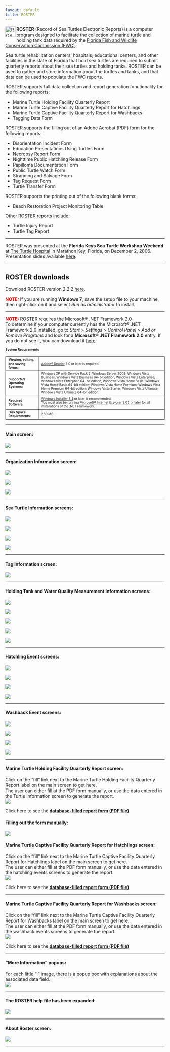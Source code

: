 ```yaml
---
layout: default
title: ROSTER
---
```

<div class="story-content">
  <p><img style="margin: 0px 3px 3px 0px; display: inline; border: 0px;" src="{{ site.url }}{{ site.baseurl }}/assets/images/roster.png" alt="ROSTER" width="32" height="32" align="left" /><b>ROSTER</b> (Record of Sea Turtles Electronic Reports) is a computer program designed to facilitate the collection of marine turtle and holding tank data required by the <a href="http://myfwc.com/research/wildlife/sea-turtles/">Florida Fish and Wildlife Conservation Commission (FWC)</a>.</p>
  <p>Sea turtle rehabilitation centers, hospitals, educational centers, and other facilities in the state of Florida that hold sea turtles are required to submit quarterly reports about their sea turtles and holding tanks. ROSTER can be used to gather and store information about the turtles and tanks, and that data can be used to populate the FWC reports.</p>
  <p>ROSTER supports full data collection and report generation functionality for the following reports:</p>
  <ul>
    <li>Marine Turtle Holding Facility Quarterly Report</li>
    <li>Marine Turtle Captive Facility Quarterly Report for Hatchlings</li>
    <li>Marine Turtle Captive Facility Quarterly Report for Washbacks</li>
    <li>Tagging Data Form</li>
  </ul>
  <p>ROSTER supports the filling out of an Adobe Acrobat (PDF) form for the following reports:</p>
  <ul>
    <li>Disorientation Incident Form</li>
    <li>Education Presentations Using Turtles Form</li>
    <li>Necropsy Report Form</li>
    <li>Nighttime Public Hatchling Release Form</li>
    <li>Papilloma Documentation Form</li>
    <li>Public Turtle Watch Form</li>
    <li>Stranding and Salvage Form</li>
    <li>Tag Request Form</li>
    <li>Turtle Transfer Form</li>
  </ul>
  <p>ROSTER supports the printing out of the following blank forms:</p>
  <ul>
    <li>Beach Restoration Project Monitoring Table</li>
  </ul>
  <p>Other ROSTER reports include:</p>
  <ul>
    <li>Turtle Injury Report</li>
    <li>Turtle Tag Report</li>
  </ul>
  <hr />
  <p>ROSTER was presented at the <b>Florida Keys Sea Turtle Workshop Weekend</b> at <a href="http://www.turtlehospital.org/">The Turtle Hospital</a> in Marathon Key, Florida, on December 2, 2006. Presentation slides available <a href="{{ site.url }}{{ site.baseurl }}/assets/images/ROSTER.ppt">here</a>.</p>
  <hr />
  <h2>ROSTER downloads</h2>
  <p>Download ROSTER version 2.2.2 <a href="{{ site.url }}{{ site.baseurl }}/assets/images/roster_setup_2_2_2.exe">here</a>.</p>
  <p><span style="color: red; font-weight: bold;">NOTE: </span>If you are running <b>Windows 7</b>, save the setup file to your machine, then right-click on it and select <i>Run as administrator</i> to install.</p>
  <hr />
  <p><span style="color: red; font-weight: bold;">NOTE: </span>ROSTER requires the Microsoft® .NET Framework 2.0<br />
    To determine if your computer currently has the Microsoft® .NET Framework 2.0 installed, go to <i>Start &gt; Settings &gt; Control Panel &gt; Add or Remove Programs</i> and look for a <b>Microsoft® .NET Framework 2.0</b> entry. If you do not see it, you can download it <a href="http://www.microsoft.com/downloads/details.aspx?FamilyID=0856eacb-4362-4b0d-8edd-aab15c5e04f5&amp;displaylang=en"> here</a>.
  </p>
  <p><span style="font-size: x-small; font-weight: bold;">System Requirements</span></p>
  <table border="1">
    <tbody>
      <tr>
        <td><span style="font-size: x-small; font-weight: bold;">Viewing, editing, and saving forms:</span></td>
        <td><span style="font-size: x-small;"><a href="http://www.adobe.com/products/acrobat/readstep2.html">Adobe® Reader</a> 7.0 or later is required.</span></td>
      </tr>
      <tr>
        <td><span style="font-size: x-small; font-weight: bold;">Supported Operating Systems:</span></td>
        <td><span style="font-size: x-small;">Windows XP with Service Pack 2; Windows Server 2003; Windows Vista Business; Windows Vista Business 64-bit edition; Windows Vista Enterprise; Windows Vista Enterprise 64-bit edition; Windows Vista Home Basic; Windows Vista Home Basic 64-bit edition; Windows Vista Home Premium; Windows Vista Home Premium 64-bit edition; Windows Vista Starter; Windows Vista Ultimate; Windows Vista Ultimate 64-bit edition.</span></td>
      </tr>
      <tr>
        <td><span style="font-size: x-small; font-weight: bold;">Required Software:</span></td>
        <td><span style="font-size: x-small;"><a href="http://www.microsoft.com/downloads/details.aspx?familyid=889482fc-5f56-4a38-b838-de776fd4138c&amp;displaylang=en">Windows Installer 3.1</a> or later is recommended.<br />
          You must also be running <a href="http://www.microsoft.com/windows/ie/downloads/default.mspx">Microsoft® Internet Explorer 5.01 or later</a> for all installations of the .NET Framework.</span>
        </td>
      </tr>
      <tr>
        <td><span style="font-size: x-small; font-weight: bold;">Disk Space Requirements:</span></td>
        <td><span style="font-size: x-small;">280 MB</span></td>
      </tr>
    </tbody>
  </table>
  <hr />
  <h4>Main screen:</h4>
  <p><img src="{{ site.url }}{{ site.baseurl }}/assets/images/main_screen.jpg" /></p>
  <hr />
  <h4>Organization Information screen:</h4>
  <p><img src="{{ site.url }}{{ site.baseurl }}/assets/images/org_info_general_info_tab.jpg" /></p>
  <p><img src="{{ site.url }}{{ site.baseurl }}/assets/images/org_info_starting_balances_tab.jpg" /></p>
  <p><img src="{{ site.url }}{{ site.baseurl }}/assets/images/org_info_preferences_tab.jpg" /></p>
  <hr />
  <h4>Sea Turtle Information screens:</h4>
  <p><img src="{{ site.url }}{{ site.baseurl }}/assets/images/sea_turtle_information_general_tab.jpg" /></p>
  <p><img src="{{ site.url }}{{ site.baseurl }}/assets/images/sea_turtle_information_tags_tab.jpg" /></p>
  <p><img src="{{ site.url }}{{ site.baseurl }}/assets/images/sea_turtle_information_morphometrics_measurements_tab.jpg" /></p>
  <p><img src="{{ site.url }}{{ site.baseurl }}/assets/images/sea_turtle_information_morphometrics_graphs_tab.jpg" /></p>
  <hr />
  <h4>Tag Information screen:</h4>
  <p><img src="{{ site.url }}{{ site.baseurl }}/assets/images/tag_information.jpg" /></p>
  <hr />
  <h4>Holding Tank and Water Quality Measurement Information screens:</h4>
  <p><img src="{{ site.url }}{{ site.baseurl }}/assets/images/holding_tank_information_data.jpg" /></p>
  <p><img src="{{ site.url }}{{ site.baseurl }}/assets/images/water_quaility_meaurement_information.jpg" /></p>
  <p><img src="{{ site.url }}{{ site.baseurl }}/assets/images/holding_tank_information_temperature_graph.jpg" /></p>
  <p><img src="{{ site.url }}{{ site.baseurl }}/assets/images/holding_tank_information_salinity_graph.jpg" /></p>
  <p><img src="{{ site.url }}{{ site.baseurl }}/assets/images/holding_tank_information_ph_graph.jpg" /></p>
  <hr />
  <h4>Hatchling Event screens:</h4>
  <p><img src="{{ site.url }}{{ site.baseurl }}/assets/images/hatchlings_acquired_event_screen.jpg" /></p>
  <p><img src="{{ site.url }}{{ site.baseurl }}/assets/images/hatchlings_died_event_screen.jpg" /></p>
  <p><img src="{{ site.url }}{{ site.baseurl }}/assets/images/hatchlings_released_event_screen.jpg" /></p>
  <p><img src="{{ site.url }}{{ site.baseurl }}/assets/images/hatchlings_doa_event_screen.jpg" /></p>
  <hr />
  <h4>Washback Event screens:</h4>
  <p><img src="{{ site.url }}{{ site.baseurl }}/assets/images/washbacks_acquired_event_screen.jpg" /></p>
  <p><img src="{{ site.url }}{{ site.baseurl }}/assets/images/washbacks_died_event_screen.jpg" /></p>
  <p><img src="{{ site.url }}{{ site.baseurl }}/assets/images/washbacks_released_event_screen.jpg" /></p>
  <p><img src="{{ site.url }}{{ site.baseurl }}/assets/images/washbacks_doa_event_screen.jpg" /></p>
  <hr />
  <h4>Marine Turtle Holding Facility Quarterly Report screen:</h4>
  <p>Click on the &#8220;fill&#8221; link next to the Marine Turtle Holding Facility Quarterly Report label on the main screen to get here.<br />
    The user can either fill at the PDF form manually, or use the data entered in<br />
    the Turtle Information screen to generate the report.<br />
    <img src="{{ site.url }}{{ site.baseurl }}/assets/images/marine_turtle_holding_facility_quarterly_report_actions_tab.jpg" />
  </p>
  <p>Click here to see the <b><a href="{{ site.url }}{{ site.baseurl }}/assets/images/FILLED - Marine Turtle Holding Facility Quarterly Report.pdf">database-filled report form (PDF file)</a></b></p>
  <h4>Filling out the form manually:</h4>
  <p><img src="{{ site.url }}{{ site.baseurl }}/assets/images/report_manual_fill_in.jpg" /></p>
  <h4>Marine Turtle Captive Facility Quarterly Report for Hatchlings screen:</h4>
  <p>Click on the &#8220;fill&#8221; link next to the Marine Turtle Captive Facility Quarterly Report for Hatchlings label on the main screen to get here.<br />
    The user can either fill at the PDF form manually, or use the data entered in<br />
    the hatchling events screens to generate the report.<br />
    <img src="{{ site.url }}{{ site.baseurl }}/assets/images/marine_turtle_captive_facility_quarterly_report_hatchlings_actions_tab.jpg" />
  </p>
  <p>Click here to see the <b><a href="{{ site.url }}{{ site.baseurl }}/assets/images/FILLED - Marine Turtle Captive Facility Quarterly Report for Hatchlings.pdf">database-filled report form (PDF file)</a></b></p>
  <hr />
  <h4>Marine Turtle Captive Facility Quarterly Report for Washbacks screen:</h4>
  <p>Click on the &#8220;fill&#8221; link next to the Marine Turtle Captive Facility Quarterly Report for Washbacks label on the main screen to get here.<br />
    The user can either fill at the PDF form manually, or use the data entered in<br />
    the washback events screens to generate the report.<br />
    <img src="{{ site.url }}{{ site.baseurl }}/assets/images/marine_turtle_captive_facility_quarterly_report_washbacks_actions_tab.jpg" />
  </p>
  <p>Click here to see the <b><a href="{{ site.url }}{{ site.baseurl }}/assets/images/FILLED - Marine Turtle Captive Facility Quarterly Report for Washbacks.pdf">database-filled report form (PDF file)</a></b></p>
  <hr />
  <h4>&#8220;More Information&#8221; popups:</h4>
  <p>For each little &#8220;i&#8221; image, there is a popup box with explanations about the associated data field.<br />
    <img src="{{ site.url }}{{ site.baseurl }}/assets/images/more_information_example_form.jpg" />
  </p>
  <hr />
  <h4>The ROSTER help file has been expanded:</h4>
  <p><img src="{{ site.url }}{{ site.baseurl }}/assets/images/help_screen.jpg" /></p>
  <hr />
  <h4>About Roster screen:</h4>
  <p><img src="{{ site.url }}{{ site.baseurl }}/assets/images/about_box.jpg" /></p>
  <hr />
</div>
